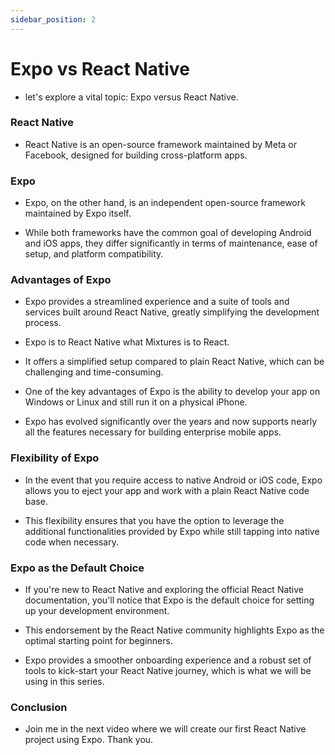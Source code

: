 ```yaml
---
sidebar_position: 2
---
```


# Expo vs React Native

- let's explore a vital topic: Expo versus React Native.

### React Native

- React Native is an open-source framework maintained by Meta or Facebook, designed for building cross-platform apps.

### Expo

- Expo, on the other hand, is an independent open-source framework maintained by Expo itself.

- While both frameworks have the common goal of developing Android and iOS apps, they differ significantly in terms of maintenance, ease of setup, and platform compatibility.

### Advantages of Expo

- Expo provides a streamlined experience and a suite of tools and services built around React Native, greatly simplifying the development process.

- Expo is to React Native what Mixtures is to React.

- It offers a simplified setup compared to plain React Native, which can be challenging and time-consuming.

- One of the key advantages of Expo is the ability to develop your app on Windows or Linux and still run it on a physical iPhone.

- Expo has evolved significantly over the years and now supports nearly all the features necessary for building enterprise mobile apps.

### Flexibility of Expo

- In the event that you require access to native Android or iOS code, Expo allows you to eject your app and work with a plain React Native code base.

- This flexibility ensures that you have the option to leverage the additional functionalities provided by Expo while still tapping into native code when necessary.

### Expo as the Default Choice

- If you're new to React Native and exploring the official React Native documentation, you'll notice that Expo is the default choice for setting up your development environment.

- This endorsement by the React Native community highlights Expo as the optimal starting point for beginners.

- Expo provides a smoother onboarding experience and a robust set of tools to kick-start your React Native journey, which is what we will be using in this series.

### Conclusion

- Join me in the next video where we will create our first React Native project using Expo. Thank you.

